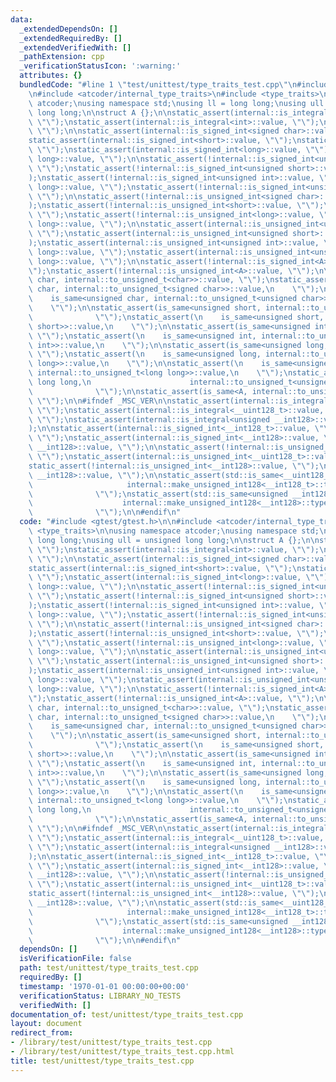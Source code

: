 ```yaml
---
data:
  _extendedDependsOn: []
  _extendedRequiredBy: []
  _extendedVerifiedWith: []
  _pathExtension: cpp
  _verificationStatusIcon: ':warning:'
  attributes: {}
  bundledCode: "#line 1 \"test/unittest/type_traits_test.cpp\"\n#include <gtest/gtest.h>\n\
    \n#include <atcoder/internal_type_traits>\n#include <type_traits>\n\nusing namespace\
    \ atcoder;\nusing namespace std;\nusing ll = long long;\nusing ull = unsigned\
    \ long long;\n\nstruct A {};\n\nstatic_assert(internal::is_integral<bool>::value,\
    \ \"\");\nstatic_assert(internal::is_integral<int>::value, \"\");\nstatic_assert(!internal::is_integral<A>::value,\
    \ \"\");\n\nstatic_assert(internal::is_signed_int<signed char>::value, \"\");\n\
    static_assert(internal::is_signed_int<short>::value, \"\");\nstatic_assert(internal::is_signed_int<int>::value,\
    \ \"\");\nstatic_assert(internal::is_signed_int<long>::value, \"\");\nstatic_assert(internal::is_signed_int<long\
    \ long>::value, \"\");\n\nstatic_assert(!internal::is_signed_int<unsigned char>::value,\
    \ \"\");\nstatic_assert(!internal::is_signed_int<unsigned short>::value, \"\"\
    );\nstatic_assert(!internal::is_signed_int<unsigned int>::value, \"\");\nstatic_assert(!internal::is_signed_int<unsigned\
    \ long>::value, \"\");\nstatic_assert(!internal::is_signed_int<unsigned long long>::value,\
    \ \"\");\n\nstatic_assert(!internal::is_unsigned_int<signed char>::value, \"\"\
    );\nstatic_assert(!internal::is_unsigned_int<short>::value, \"\");\nstatic_assert(!internal::is_unsigned_int<int>::value,\
    \ \"\");\nstatic_assert(!internal::is_unsigned_int<long>::value, \"\");\nstatic_assert(!internal::is_unsigned_int<long\
    \ long>::value, \"\");\n\nstatic_assert(internal::is_unsigned_int<unsigned char>::value,\
    \ \"\");\nstatic_assert(internal::is_unsigned_int<unsigned short>::value, \"\"\
    );\nstatic_assert(internal::is_unsigned_int<unsigned int>::value, \"\");\nstatic_assert(internal::is_unsigned_int<unsigned\
    \ long>::value, \"\");\nstatic_assert(internal::is_unsigned_int<unsigned long\
    \ long>::value, \"\");\n\nstatic_assert(!internal::is_signed_int<A>::value, \"\
    \");\nstatic_assert(!internal::is_unsigned_int<A>::value, \"\");\n\nstatic_assert(is_same<unsigned\
    \ char, internal::to_unsigned_t<char>>::value, \"\");\nstatic_assert(\n    is_same<unsigned\
    \ char, internal::to_unsigned_t<signed char>>::value,\n    \"\");\nstatic_assert(\n\
    \    is_same<unsigned char, internal::to_unsigned_t<unsigned char>>::value,\n\
    \    \"\");\n\nstatic_assert(is_same<unsigned short, internal::to_unsigned_t<short>>::value,\n\
    \              \"\");\nstatic_assert(\n    is_same<unsigned short, internal::to_unsigned_t<unsigned\
    \ short>>::value,\n    \"\");\n\nstatic_assert(is_same<unsigned int, internal::to_unsigned_t<int>>::value,\
    \ \"\");\nstatic_assert(\n    is_same<unsigned int, internal::to_unsigned_t<unsigned\
    \ int>>::value,\n    \"\");\n\nstatic_assert(is_same<unsigned long, internal::to_unsigned_t<long>>::value,\
    \ \"\");\nstatic_assert(\n    is_same<unsigned long, internal::to_unsigned_t<unsigned\
    \ long>>::value,\n    \"\");\n\nstatic_assert(\n    is_same<unsigned long long,\
    \ internal::to_unsigned_t<long long>>::value,\n    \"\");\nstatic_assert(is_same<unsigned\
    \ long long,\n                      internal::to_unsigned_t<unsigned long long>>::value,\n\
    \              \"\");\n\nstatic_assert(is_same<A, internal::to_unsigned_t<A>>::value,\
    \ \"\");\n\n#ifndef _MSC_VER\n\nstatic_assert(internal::is_integral<__int128_t>::value,\
    \ \"\");\nstatic_assert(internal::is_integral<__uint128_t>::value, \"\");\nstatic_assert(internal::is_integral<__int128>::value,\
    \ \"\");\nstatic_assert(internal::is_integral<unsigned __int128>::value, \"\"\
    );\n\nstatic_assert(internal::is_signed_int<__int128_t>::value, \"\");\nstatic_assert(!internal::is_signed_int<__uint128_t>::value,\
    \ \"\");\nstatic_assert(internal::is_signed_int<__int128>::value, \"\");\nstatic_assert(!internal::is_signed_int<unsigned\
    \ __int128>::value, \"\");\n\nstatic_assert(!internal::is_unsigned_int<__int128_t>::value,\
    \ \"\");\nstatic_assert(internal::is_unsigned_int<__uint128_t>::value, \"\");\n\
    static_assert(!internal::is_unsigned_int<__int128>::value, \"\");\nstatic_assert(internal::is_unsigned_int<unsigned\
    \ __int128>::value, \"\");\n\nstatic_assert(std::is_same<__uint128_t,\n      \
    \                     internal::make_unsigned_int128<__int128_t>::type>::value,\n\
    \              \"\");\nstatic_assert(std::is_same<unsigned __int128,\n       \
    \                    internal::make_unsigned_int128<__int128>::type>::value,\n\
    \              \"\");\n\n#endif\n"
  code: "#include <gtest/gtest.h>\n\n#include <atcoder/internal_type_traits>\n#include\
    \ <type_traits>\n\nusing namespace atcoder;\nusing namespace std;\nusing ll =\
    \ long long;\nusing ull = unsigned long long;\n\nstruct A {};\n\nstatic_assert(internal::is_integral<bool>::value,\
    \ \"\");\nstatic_assert(internal::is_integral<int>::value, \"\");\nstatic_assert(!internal::is_integral<A>::value,\
    \ \"\");\n\nstatic_assert(internal::is_signed_int<signed char>::value, \"\");\n\
    static_assert(internal::is_signed_int<short>::value, \"\");\nstatic_assert(internal::is_signed_int<int>::value,\
    \ \"\");\nstatic_assert(internal::is_signed_int<long>::value, \"\");\nstatic_assert(internal::is_signed_int<long\
    \ long>::value, \"\");\n\nstatic_assert(!internal::is_signed_int<unsigned char>::value,\
    \ \"\");\nstatic_assert(!internal::is_signed_int<unsigned short>::value, \"\"\
    );\nstatic_assert(!internal::is_signed_int<unsigned int>::value, \"\");\nstatic_assert(!internal::is_signed_int<unsigned\
    \ long>::value, \"\");\nstatic_assert(!internal::is_signed_int<unsigned long long>::value,\
    \ \"\");\n\nstatic_assert(!internal::is_unsigned_int<signed char>::value, \"\"\
    );\nstatic_assert(!internal::is_unsigned_int<short>::value, \"\");\nstatic_assert(!internal::is_unsigned_int<int>::value,\
    \ \"\");\nstatic_assert(!internal::is_unsigned_int<long>::value, \"\");\nstatic_assert(!internal::is_unsigned_int<long\
    \ long>::value, \"\");\n\nstatic_assert(internal::is_unsigned_int<unsigned char>::value,\
    \ \"\");\nstatic_assert(internal::is_unsigned_int<unsigned short>::value, \"\"\
    );\nstatic_assert(internal::is_unsigned_int<unsigned int>::value, \"\");\nstatic_assert(internal::is_unsigned_int<unsigned\
    \ long>::value, \"\");\nstatic_assert(internal::is_unsigned_int<unsigned long\
    \ long>::value, \"\");\n\nstatic_assert(!internal::is_signed_int<A>::value, \"\
    \");\nstatic_assert(!internal::is_unsigned_int<A>::value, \"\");\n\nstatic_assert(is_same<unsigned\
    \ char, internal::to_unsigned_t<char>>::value, \"\");\nstatic_assert(\n    is_same<unsigned\
    \ char, internal::to_unsigned_t<signed char>>::value,\n    \"\");\nstatic_assert(\n\
    \    is_same<unsigned char, internal::to_unsigned_t<unsigned char>>::value,\n\
    \    \"\");\n\nstatic_assert(is_same<unsigned short, internal::to_unsigned_t<short>>::value,\n\
    \              \"\");\nstatic_assert(\n    is_same<unsigned short, internal::to_unsigned_t<unsigned\
    \ short>>::value,\n    \"\");\n\nstatic_assert(is_same<unsigned int, internal::to_unsigned_t<int>>::value,\
    \ \"\");\nstatic_assert(\n    is_same<unsigned int, internal::to_unsigned_t<unsigned\
    \ int>>::value,\n    \"\");\n\nstatic_assert(is_same<unsigned long, internal::to_unsigned_t<long>>::value,\
    \ \"\");\nstatic_assert(\n    is_same<unsigned long, internal::to_unsigned_t<unsigned\
    \ long>>::value,\n    \"\");\n\nstatic_assert(\n    is_same<unsigned long long,\
    \ internal::to_unsigned_t<long long>>::value,\n    \"\");\nstatic_assert(is_same<unsigned\
    \ long long,\n                      internal::to_unsigned_t<unsigned long long>>::value,\n\
    \              \"\");\n\nstatic_assert(is_same<A, internal::to_unsigned_t<A>>::value,\
    \ \"\");\n\n#ifndef _MSC_VER\n\nstatic_assert(internal::is_integral<__int128_t>::value,\
    \ \"\");\nstatic_assert(internal::is_integral<__uint128_t>::value, \"\");\nstatic_assert(internal::is_integral<__int128>::value,\
    \ \"\");\nstatic_assert(internal::is_integral<unsigned __int128>::value, \"\"\
    );\n\nstatic_assert(internal::is_signed_int<__int128_t>::value, \"\");\nstatic_assert(!internal::is_signed_int<__uint128_t>::value,\
    \ \"\");\nstatic_assert(internal::is_signed_int<__int128>::value, \"\");\nstatic_assert(!internal::is_signed_int<unsigned\
    \ __int128>::value, \"\");\n\nstatic_assert(!internal::is_unsigned_int<__int128_t>::value,\
    \ \"\");\nstatic_assert(internal::is_unsigned_int<__uint128_t>::value, \"\");\n\
    static_assert(!internal::is_unsigned_int<__int128>::value, \"\");\nstatic_assert(internal::is_unsigned_int<unsigned\
    \ __int128>::value, \"\");\n\nstatic_assert(std::is_same<__uint128_t,\n      \
    \                     internal::make_unsigned_int128<__int128_t>::type>::value,\n\
    \              \"\");\nstatic_assert(std::is_same<unsigned __int128,\n       \
    \                    internal::make_unsigned_int128<__int128>::type>::value,\n\
    \              \"\");\n\n#endif\n"
  dependsOn: []
  isVerificationFile: false
  path: test/unittest/type_traits_test.cpp
  requiredBy: []
  timestamp: '1970-01-01 00:00:00+00:00'
  verificationStatus: LIBRARY_NO_TESTS
  verifiedWith: []
documentation_of: test/unittest/type_traits_test.cpp
layout: document
redirect_from:
- /library/test/unittest/type_traits_test.cpp
- /library/test/unittest/type_traits_test.cpp.html
title: test/unittest/type_traits_test.cpp
---
```

